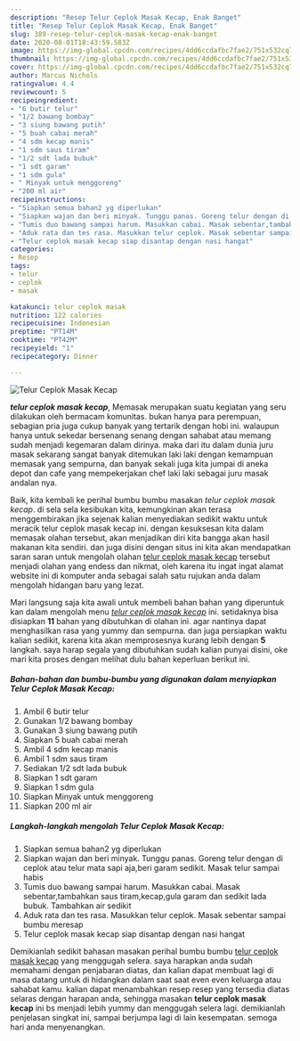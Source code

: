 ```yaml
---
description: "Resep Telur Ceplok Masak Kecap, Enak Banget"
title: "Resep Telur Ceplok Masak Kecap, Enak Banget"
slug: 389-resep-telur-ceplok-masak-kecap-enak-banget
date: 2020-08-01T18:43:59.583Z
image: https://img-global.cpcdn.com/recipes/4dd6ccdafbc7fae2/751x532cq70/telur-ceplok-masak-kecap-foto-resep-utama.jpg
thumbnail: https://img-global.cpcdn.com/recipes/4dd6ccdafbc7fae2/751x532cq70/telur-ceplok-masak-kecap-foto-resep-utama.jpg
cover: https://img-global.cpcdn.com/recipes/4dd6ccdafbc7fae2/751x532cq70/telur-ceplok-masak-kecap-foto-resep-utama.jpg
author: Marcus Nichols
ratingvalue: 4.4
reviewcount: 5
recipeingredient:
- "6 butir telur"
- "1/2 bawang bombay"
- "3 siung bawang putih"
- "5 buah cabai merah"
- "4 sdm kecap manis"
- "1 sdm saus tiram"
- "1/2 sdt lada bubuk"
- "1 sdt garam"
- "1 sdm gula"
- " Minyak untuk menggoreng"
- "200 ml air"
recipeinstructions:
- "Siapkan semua bahan2 yg diperlukan"
- "Siapkan wajan dan beri minyak. Tunggu panas. Goreng telur dengan di ceplok atau telur mata sapi aja,beri garam sedikit. Masak telur sampai habis"
- "Tumis duo bawang sampai harum. Masukkan cabai. Masak sebentar,tambahkan saus tiram,kecap,gula garam dan sedikit lada bubuk. Tambahkan air sedikit"
- "Aduk rata dan tes rasa. Masukkan telur ceplok. Masak sebentar sampai bumbu meresap"
- "Telur ceplok masak kecap siap disantap dengan nasi hangat"
categories:
- Resep
tags:
- telur
- ceplok
- masak

katakunci: telur ceplok masak 
nutrition: 122 calories
recipecuisine: Indonesian
preptime: "PT14M"
cooktime: "PT42M"
recipeyield: "1"
recipecategory: Dinner

---
```



![Telur Ceplok Masak Kecap](https://img-global.cpcdn.com/recipes/4dd6ccdafbc7fae2/751x532cq70/telur-ceplok-masak-kecap-foto-resep-utama.jpg)

<b><i>telur ceplok masak kecap</i></b>, Memasak merupakan suatu kegiatan yang seru dilakukan oleh bermacam komunitas. bukan hanya para perempuan, sebagian pria juga cukup banyak yang tertarik dengan hobi ini. walaupun hanya untuk sekedar bersenang senang dengan sahabat atau memang sudah menjadi kegemaran dalam dirinya. maka dari itu dalam dunia juru masak sekarang sangat banyak ditemukan laki laki dengan kemampuan memasak yang sempurna, dan banyak sekali juga kita jumpai di aneka depot dan cafe yang mempekerjakan chef laki laki sebagai juru masak andalan nya.



Baik, kita kembali ke perihal bumbu bumbu masakan <i>telur ceplok masak kecap</i>. di sela sela kesibukan kita, kemungkinan akan terasa menggembirakan jika sejenak kalian menyediakan sedikit waktu untuk meracik telur ceplok masak kecap ini. dengan kesuksesan kita dalam memasak olahan tersebut, akan menjadikan diri kita bangga akan hasil makanan kita sendiri. dan juga disini dengan situs ini kita akan mendapatkan saran saran untuk mengolah olahan <u>telur ceplok masak kecap</u> tersebut menjadi olahan yang endess dan nikmat, oleh karena itu ingat ingat alamat website ini di komputer anda sebagai salah satu rujukan anda dalam mengolah hidangan baru yang lezat.


Mari langsung saja kita awali untuk membeli bahan bahan yang diperuntuk kan dalam mengolah menu <u><i>telur ceplok masak kecap</i></u> ini. setidaknya bisa disiapkan <b>11</b> bahan yang dibutuhkan di olahan ini. agar nantinya dapat menghasilkan rasa yang yummy dan sempurna. dan juga persiapkan waktu kalian sedikit, karena kita akan memprosesnya kurang lebih dengan <b>5</b> langkah. saya harap segala yang dibutuhkan sudah kalian punyai disini, oke mari kita proses dengan melihat dulu bahan keperluan berikut ini.

<!--inarticleads1-->

##### Bahan-bahan dan bumbu-bumbu yang digunakan dalam menyiapkan Telur Ceplok Masak Kecap:

1. Ambil 6 butir telur
1. Gunakan 1/2 bawang bombay
1. Gunakan 3 siung bawang putih
1. Siapkan 5 buah cabai merah
1. Ambil 4 sdm kecap manis
1. Ambil 1 sdm saus tiram
1. Sediakan 1/2 sdt lada bubuk
1. Siapkan 1 sdt garam
1. Siapkan 1 sdm gula
1. Siapkan  Minyak untuk menggoreng
1. Siapkan 200 ml air




<!--inarticleads2-->

##### Langkah-langkah mengolah Telur Ceplok Masak Kecap:

1. Siapkan semua bahan2 yg diperlukan
1. Siapkan wajan dan beri minyak. Tunggu panas. Goreng telur dengan di ceplok atau telur mata sapi aja,beri garam sedikit. Masak telur sampai habis
1. Tumis duo bawang sampai harum. Masukkan cabai. Masak sebentar,tambahkan saus tiram,kecap,gula garam dan sedikit lada bubuk. Tambahkan air sedikit
1. Aduk rata dan tes rasa. Masukkan telur ceplok. Masak sebentar sampai bumbu meresap
1. Telur ceplok masak kecap siap disantap dengan nasi hangat




Demikianlah sedikit bahasan masakan perihal bumbu bumbu <u>telur ceplok masak kecap</u> yang menggugah selera. saya harapkan anda sudah memahami dengan penjabaran diatas, dan kalian dapat membuat lagi di masa datang untuk di hidangkan dalam saat saat even even keluarga atau sahabat kamu. kalian dapat menambahkan resep resep yang tersedia diatas selaras dengan harapan anda, sehingga masakan <b>telur ceplok masak kecap</b> ini bs menjadi lebih yummy dan menggugah selera lagi. demikianlah penjelasan singkat ini, sampai berjumpa lagi di lain kesempatan. semoga hari anda menyenangkan.

